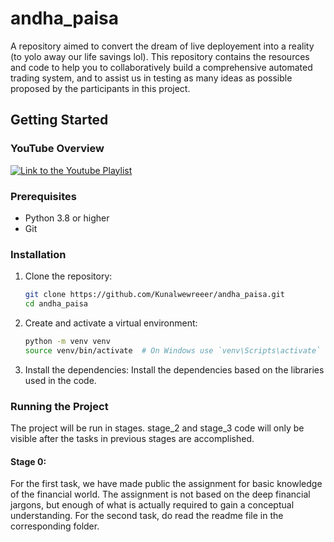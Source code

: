 # andha_paisa
A repository aimed to convert the dream of live deployement into a reality (to yolo away our life savings lol). 
This repository contains the resources and code to help you to collaboratively build a comprehensive automated trading system, and to assist us in testing as many ideas as possible proposed by the participants in this project.

## Getting Started
### YouTube Overview
[![Link to the Youtube Playlist](https://img.youtube.com/vi/vE0uM_9FOtQ&t=1481s/0.jpg)](https://www.youtube.com/watch?v=vE0uM_9FOtQ&t=1481s)
### Prerequisites

- Python 3.8 or higher
- Git

### Installation

1. Clone the repository:
   ```bash
   git clone https://github.com/Kunalwewreeer/andha_paisa.git
   cd andha_paisa
   ```
2. Create and activate a virtual environment:
   ```bash
   python -m venv venv
   source venv/bin/activate  # On Windows use `venv\Scripts\activate`
   ```
3. Install the dependencies:
   Install the dependencies based on the libraries used in the code.

### Running the Project

The project will be run in stages. stage_2 and stage_3 code will only be visible after the tasks in previous stages are accomplished.

#### Stage 0:
For the first task, we have made public the assignment for basic knowledge of the financial world. The assignment is not based on the deep financial jargons, but enough of what is actually required to gain a conceptual understanding.
For the second task, do read the readme file in the corresponding folder.


   
